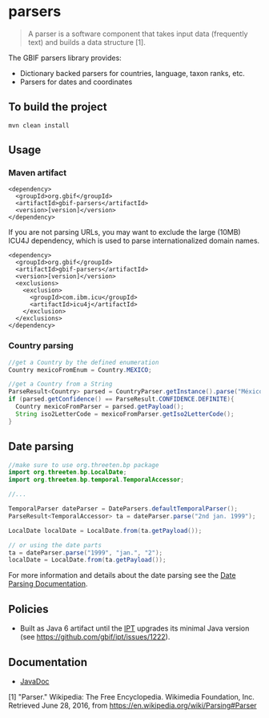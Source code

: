 # parsers

> A parser is a software component that takes input data (frequently text) and builds a data structure [1].


The GBIF parsers library provides:
 * Dictionary backed parsers for countries, language, taxon ranks, etc.
 * Parsers for dates and coordinates

## To build the project
```
mvn clean install
```

## Usage
### Maven artifact

```
<dependency>
  <groupId>org.gbif</groupId>
  <artifactId>gbif-parsers</artifactId>
  <version>[version]</version>
</dependency>
```

If you are not parsing URLs, you may want to exclude the large (10MB) ICU4J dependency, which is used to parse
internationalized domain names.

```
<dependency>
  <groupId>org.gbif</groupId>
  <artifactId>gbif-parsers</artifactId>
  <version>[version]</version>
  <exclusions>
    <exclusion>
      <groupId>com.ibm.icu</groupId>
      <artifactId>icu4j</artifactId>
    </exclusion>
  </exclusions>
</dependency>
```

### Country parsing
```java
//get a Country by the defined enumeration
Country mexicoFromEnum = Country.MEXICO;

//get a Country from a String
ParseResult<Country> parsed = CountryParser.getInstance().parse("México");
if (parsed.getConfidence() == ParseResult.CONFIDENCE.DEFINITE){
  Country mexicoFromParser = parsed.getPayload();
  String iso2LetterCode = mexicoFromParser.getIso2LetterCode();
}

```

## Date parsing

```java
//make sure to use org.threeten.bp package
import org.threeten.bp.LocalDate;
import org.threeten.bp.temporal.TemporalAccessor;

//...

TemporalParser dateParser = DateParsers.defaultTemporalParser();
ParseResult<TemporalAccessor> ta = dateParser.parse("2nd jan. 1999");

LocalDate localDate = LocalDate.from(ta.getPayload());

// or using the date parts
ta = dateParser.parse("1999", "jan.", "2");
localDate = LocalDate.from(ta.getPayload());
```
For more information and details about the date parsing see the [Date Parsing Documentation](/assets/DateParsingDocumentation.md).


## Policies
 * Built as Java 6 artifact until the [IPT](https://github.com/gbif/ipt) upgrades its minimal Java version (see https://github.com/gbif/ipt/issues/1222).

## Documentation
 * [JavaDoc](http://gbif.github.io/parsers/apidocs/)


[1] "Parser." Wikipedia: The Free Encyclopedia. Wikimedia Foundation, Inc. Retrieved June 28, 2016, from <https://en.wikipedia.org/wiki/Parsing#Parser>
